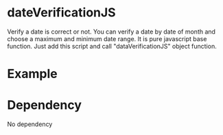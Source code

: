 # dateVerificationJS
Verify a date is correct or not. You can verify a date by date of month and choose a maximum and minimum date range.
It is pure javascript base function. Just add this script and call "dataVerificationJS" object function.
# Example

# Dependency
No dependency
